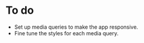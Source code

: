 # To do

 - Set up media queries to make the app responsive.
 - Fine tune the styles for each media query.
